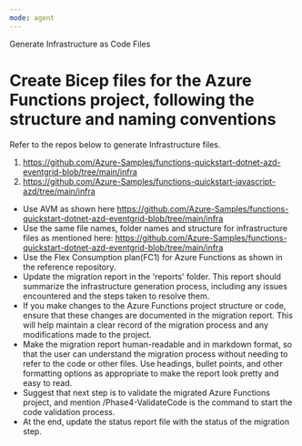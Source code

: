 ```yaml
---
mode: agent
---
```


Generate Infrastructure as Code Files

# Create Bicep files for the Azure Functions project, following the structure and naming conventions
Refer to the repos below to  generate Infrastructure files.
1. https://github.com/Azure-Samples/functions-quickstart-dotnet-azd-eventgrid-blob/tree/main/infra
2. https://github.com/Azure-Samples/functions-quickstart-javascript-azd/tree/main/infra

- Use AVM as shown here https://github.com/Azure-Samples/functions-quickstart-dotnet-azd-eventgrid-blob/tree/main/infra
- Use the same file names, folder names and structure for infrastructure files as mentioned here: https://github.com/Azure-Samples/functions-quickstart-dotnet-azd-eventgrid-blob/tree/main/infra
- Use the Flex Consumption plan(FC1) for Azure Functions as shown in the reference repository.
- Update the migration report in the 'reports' folder. This report should summarize the infrastructure generation process, including any issues encountered and the steps taken to resolve them.
- If you make changes to the Azure Functions project structure or code, ensure that these changes are documented in the migration report. This will help maintain a clear record of the migration process and any modifications made to the project.
- Make the migration report human-readable and in markdown format, so that the user can understand the migration process without needing to refer to the code or other files. Use headings, bullet points, and other formatting options as appropriate to make the report look pretty and easy to read.
- Suggest that next step is to validate the migrated Azure Functions project, and mention /Phase4-ValidateCode is the command to start the code validation process.
- At the end, update the status report file with the status of the migration step.
